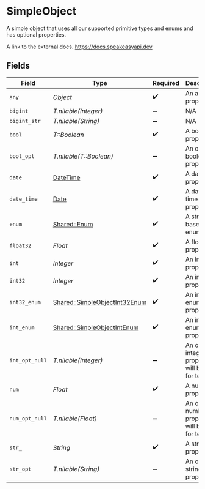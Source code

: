 # SimpleObject

A simple object that uses all our supported primitive types and enums and has optional properties.

A link to the external docs.
<https://docs.speakeasyapi.dev>


## Fields

| Field                                                                         | Type                                                                          | Required                                                                      | Description                                                                   | Example                                                                       |
| ----------------------------------------------------------------------------- | ----------------------------------------------------------------------------- | ----------------------------------------------------------------------------- | ----------------------------------------------------------------------------- | ----------------------------------------------------------------------------- |
| `any`                                                                         | *Object*                                                                      | :heavy_check_mark:                                                            | An any property.                                                              |                                                                               |
| `bigint`                                                                      | *T.nilable(Integer)*                                                          | :heavy_minus_sign:                                                            | N/A                                                                           |                                                                               |
| `bigint_str`                                                                  | *T.nilable(String)*                                                           | :heavy_minus_sign:                                                            | N/A                                                                           |                                                                               |
| `bool`                                                                        | *T::Boolean*                                                                  | :heavy_check_mark:                                                            | A boolean property.                                                           | true                                                                          |
| `bool_opt`                                                                    | *T.nilable(T::Boolean)*                                                       | :heavy_minus_sign:                                                            | An optional boolean property.                                                 | true                                                                          |
| `date`                                                                        | [DateTime](https://ruby-doc.org/stdlib-2.6.1/libdoc/date/rdoc/DateTime.html)  | :heavy_check_mark:                                                            | A date property.                                                              | 2020-01-01                                                                    |
| `date_time`                                                                   | [Date](https://ruby-doc.org/stdlib-2.6.1/libdoc/date/rdoc/Date.html)          | :heavy_check_mark:                                                            | A date-time property.                                                         | 2020-01-01T00:00:00Z                                                          |
| `enum`                                                                        | [Shared::Enum](../../models/shared/enum.md)                                   | :heavy_check_mark:                                                            | A string based enum                                                           | two                                                                           |
| `float32`                                                                     | *Float*                                                                       | :heavy_check_mark:                                                            | A float32 property.                                                           | 2.2222222                                                                     |
| `int`                                                                         | *Integer*                                                                     | :heavy_check_mark:                                                            | An integer property.                                                          | 999999                                                                        |
| `int32`                                                                       | *Integer*                                                                     | :heavy_check_mark:                                                            | An int32 property.                                                            | 1                                                                             |
| `int32_enum`                                                                  | [Shared::SimpleObjectInt32Enum](../../models/shared/simpleobjectint32enum.md) | :heavy_check_mark:                                                            | An int32 enum property.                                                       | 69                                                                            |
| `int_enum`                                                                    | [Shared::SimpleObjectIntEnum](../../models/shared/simpleobjectintenum.md)     | :heavy_check_mark:                                                            | An integer enum property.                                                     | 3                                                                             |
| `int_opt_null`                                                                | *T.nilable(Integer)*                                                          | :heavy_minus_sign:                                                            | An optional integer property will be null for tests.                          | 999999                                                                        |
| `num`                                                                         | *Float*                                                                       | :heavy_check_mark:                                                            | A number property.                                                            | 1.1                                                                           |
| `num_opt_null`                                                                | *T.nilable(Float)*                                                            | :heavy_minus_sign:                                                            | An optional number property will be null for tests.                           | 1.1                                                                           |
| `str_`                                                                        | *String*                                                                      | :heavy_check_mark:                                                            | A string property.                                                            | example                                                                       |
| `str_opt`                                                                     | *T.nilable(String)*                                                           | :heavy_minus_sign:                                                            | An optional string property.                                                  | optional example                                                              |